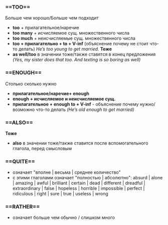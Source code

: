 ### ==TOO==
Больше чем хорошо/Больше чем подходит
- **too** + прилагательное/наречие
- **too many** + исчисляемое сущ. множественного числа
- **too much** + неисчисляемые сущ. множественного числа
- **too + прилагательно + to + V-inf** (объяснение почему не стоит что-то делать) *He’s too young to get married.*
**Тоже**
- **as well/too** в значении тоже/также ставятся в конец предложения *(Yes, my sister does that too. And texting is so boring as well)*

### ==ENOUGH==
Столько сколько нужно
- **прилагательное/наречие+ enough**
- **enough + исчисляемое и неисчисляемое сущ.**
- **прилагательное + enough to + V-inf** - объяснение почему нужно/возможно что-то делать *(He’s old enough to get married)*

### ==ALSO==
**Тоже**
- **also** в значении тоже/также ставится после вспомогательного глагола, перед смысловым

### ==QUITE==
- означает "вполне | весьма | среднее количество"
- с этими глаголами означает "полностью | абсолютно": absurd | alone | amazing | awful | brilliant | certain | dead | different | dreadful | extraordinary | false | hopeless | horrible | impossible | perfect | ridiculous | right | sure | true | useless | wrong

### ==RATHER==
 - означает больше чем обычно / слишком много
